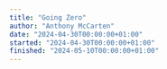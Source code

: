 ```yaml
---
title: "Going Zero"
author: "Anthony McCarten"
date: "2024-04-30T00:00:00+01:00"
started: "2024-04-30T00:00:00+01:00"
finished: "2024-05-10T00:00:00+01:00"
---
```

